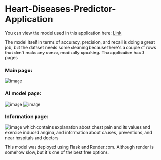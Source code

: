 # Heart-Diseases-Predictor-Application
You can view the model used in this application here: [Link](google.com)

The model itself in terms of accuracy, precision, and recall is doing a great job, but the dataset needs some cleaning because there's a couple of rows that don't make any sense, medically speaking.
The application has 3 pages:
### Main page:
![image](https://github.com/MhGhobashy/Heart-Diseases-Predictor-Application/assets/114983742/cfea8c32-777e-4dd4-9a73-fc02d02f63e6)

### AI model page:
![image](https://github.com/MhGhobashy/Heart-Diseases-Predictor-Application/assets/114983742/5b6e687b-57d4-415f-99a9-76ab9632555e)
![image](https://github.com/MhGhobashy/Heart-Diseases-Predictor-Application/assets/114983742/bd75fc72-0564-4c4e-a172-69def82705fa)

 ### Information page:
 ![image](https://github.com/MhGhobashy/Heart-Diseases-Predictor-Application/assets/114983742/47fc0f26-d091-4c33-b89a-60f8c4cae851)
which contains explanation about chest pain and its values and exercise induced angina, and information about causes, preventions, and near hospitals and doctors

This model was deployed using Flask and Render.com. Although render is somehow slow, but it's one of the best free options.
